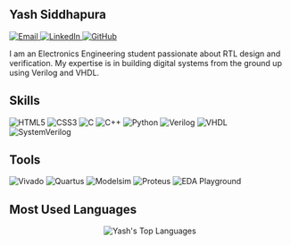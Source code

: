 <h2> Yash Siddhapura </h2>
<p align="left">
  <a href="mailto:siddhapurayash09@gmail.com">
    <img src="https://img.shields.io/badge/Gmail-D14836?style=for-the-badge&logo=gmail&logoColor=white" alt="Email">
  </a>
  <a href="https://www.linkedin.com/in/yash-siddhapura/">
    <img src="https://img.shields.io/badge/LinkedIn-0077B5?style=for-the-badge&logo=linkedin&logoColor=white" alt="LinkedIn">
  </a>
  <a href="https://github.com/Siddhapura-Yash">
    <img src="https://img.shields.io/badge/GitHub-181717?style=for-the-badge&logo=github&logoColor=white" alt="GitHub">
  </a>
</p>

<p>I am an Electronics Engineering student passionate about RTL design and verification. My expertise is in building digital systems from the ground up using Verilog and VHDL.</p>

<h2>Skills</h2>
<p align="left">
  <img src="https://img.shields.io/badge/HTML5-E34F26?style=for-the-badge&logo=html5&logoColor=white" alt="HTML5"/>
  <img src="https://img.shields.io/badge/CSS3-1572B6?style=for-the-badge&logo=css3&logoColor=white" alt="CSS3"/>
  <img src="https://img.shields.io/badge/C-A8B9CC?style=for-the-badge&logo=c&logoColor=black" alt="C"/>
  <img src="https://img.shields.io/badge/C++-00599C?style=for-the-badge&logo=c%2B%2B&logoColor=white" alt="C++"/>
  <img src="https://img.shields.io/badge/Python-3776AB?style=for-the-badge&logo=python&logoColor=white" alt="Python"/>
  <img src="https://img.shields.io/badge/Verilog-1C1C1C?style=for-the-badge&logo=verilog&logoColor=white" alt="Verilog"/>
  <img src="https://img.shields.io/badge/VHDL-8EBF41?style=for-the-badge&logo=vhdl&logoColor=white" alt="VHDL"/>
  <img src="https://img.shields.io/badge/SystemVerilog-0A5499?style=for-the-badge&logo=systemverilog&logoColor=white" alt="SystemVerilog"/>
</p>

<h2>Tools</h2>
<p align="left">
  <img src="https://img.shields.io/badge/Xilinx_Vivado-161616?style=for-the-badge&logo=xilinx&logoColor=white" alt="Vivado"/>
  <img src="https://img.shields.io/badge/Quartus-00285A?style=for-the-badge&logo=intel&logoColor=white" alt="Quartus"/>
  <img src="https://img.shields.io/badge/Modelsim-2496ED?style=for-the-badge&logo=siemens&logoColor=white" alt="Modelsim"/>
  <img src="https://img.shields.io/badge/Proteus-00599C?style=for-the-badge&logoColor=white" alt="Proteus"/>
  <img src="https://img.shields.io/badge/EDA%20Playground-555555?style=for-the-badge&logoColor=white" alt="EDA Playground"/>
</p>

<h2>Most Used Languages</h2>
<p align="center">
  <img src="https://github-readme-stats.vercel.app/api/top-langs/?username=Siddhapura-Yash&layout=compact&theme=dracula&hide_border=true&bg_color=1A1B27" alt="Yash's Top Languages"/>
</p>
